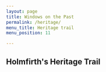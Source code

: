 ```yaml
---
layout: page
title: Windows on the Past
permalink: /heritage/
menu_title: Heritage trail
menu_position: 11

---
```


## Holmfirth's Heritage Trail
